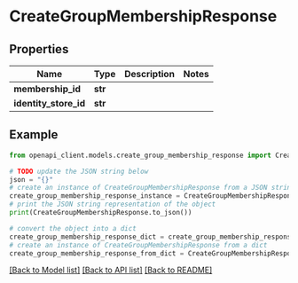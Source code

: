 # CreateGroupMembershipResponse


## Properties

Name | Type | Description | Notes
------------ | ------------- | ------------- | -------------
**membership_id** | **str** |  | 
**identity_store_id** | **str** |  | 

## Example

```python
from openapi_client.models.create_group_membership_response import CreateGroupMembershipResponse

# TODO update the JSON string below
json = "{}"
# create an instance of CreateGroupMembershipResponse from a JSON string
create_group_membership_response_instance = CreateGroupMembershipResponse.from_json(json)
# print the JSON string representation of the object
print(CreateGroupMembershipResponse.to_json())

# convert the object into a dict
create_group_membership_response_dict = create_group_membership_response_instance.to_dict()
# create an instance of CreateGroupMembershipResponse from a dict
create_group_membership_response_from_dict = CreateGroupMembershipResponse.from_dict(create_group_membership_response_dict)
```
[[Back to Model list]](../README.md#documentation-for-models) [[Back to API list]](../README.md#documentation-for-api-endpoints) [[Back to README]](../README.md)


